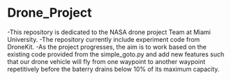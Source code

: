 # Drone_Project
  -This repository is dedicated to the NASA drone project Team at Miami University.
  -The repository currently include experiment code from DroneKit.
  -As the project progresses, the aim is to work based on the existing code 
   provided from the simple_goto.py and add new features such that our drone vehicle 
   will fly from one waypoint to another waypoint repetitively before the baterry drains 
   below 10% of its maximum capacity. 
